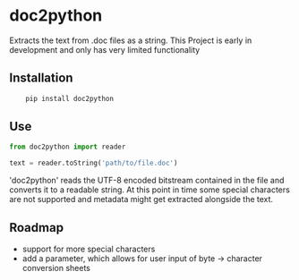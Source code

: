# doc2python

Extracts the text from .doc files as a string. This Project is early in development and only has very limited functionality

## Installation
```bash
    pip install doc2python
```

## Use

``` python
from doc2python import reader

text = reader.toString('path/to/file.doc')
```
'doc2python' reads the UTF-8 encoded bitstream contained in the file and converts it to a readable string.
At this point in time some special characters are not supported and metadata might get extracted alongside the text.

## Roadmap
- support for more special characters
- add a parameter, which allows for user input of byte -> character conversion sheets